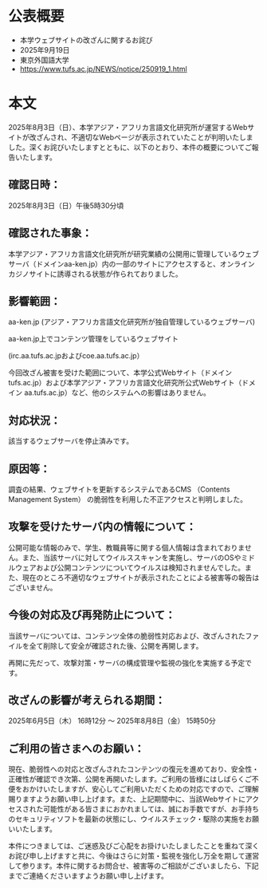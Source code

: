 # 公表概要
- 本学ウェブサイトの改ざんに関するお詫び
- 2025年9月19日
- 東京外国語大学
- https://www.tufs.ac.jp/NEWS/notice/250919_1.html

# 本文
2025年8月3日（日）、本学アジア・アフリカ言語文化研究所が運営するWebサイトが改ざんされ、不適切なWebページが表示されていたことが判明いたしました。深くお詫びいたしますとともに、以下のとおり、本件の概要についてご報告いたします。

## 確認日時：
2025年8月3日（日）午後5時30分頃

## 確認された事象：
本学アジア・アフリカ言語文化研究所が研究業績の公開用に管理しているウェブサーバ（ドメインaa-ken.jp）内の一部のサイトにアクセスすると、オンラインカジノサイトに誘導される状態が作られておりました。

## 影響範囲：
aa-ken.jp (アジア・アフリカ言語文化研究所が独自管理しているウェブサーバ)

aa-ken.jp上でコンテンツ管理をしているウェブサイト

(irc.aa.tufs.ac.jpおよびcoe.aa.tufs.ac.jp）

今回改ざん被害を受けた範囲について、本学公式Webサイト（ドメイン tufs.ac.jp）および本学アジア・アフリカ言語文化研究所公式Webサイト（ドメイン aa.tufs.ac.jp）など、他のシステムへの影響はありません。

## 対応状況：
該当するウェブサーバを停止済みです。

## 原因等：
調査の結果、ウェブサイトを更新するシステムであるCMS （Contents Management System） の脆弱性を利用した不正アクセスと判明しました。

## 攻撃を受けたサーバ内の情報について：
公開可能な情報のみで、学生、教職員等に関する個人情報は含まれておりません。また、当該サーバに対してウイルススキャンを実施し、サーバのOSやミドルウェアおよび公開コンテンツについてウイルスは検知されませんでした。また、現在のところ不適切なウェブサイトが表示されたことによる被害等の報告はございません。

## 今後の対応及び再発防止について：
当該サーバについては、コンテンツ全体の脆弱性対応および、改ざんされたファイルを全て削除して安全が確認された後、公開を再開します。

再開に先だって、攻撃対策・サーバの構成管理や監視の強化を実施する予定です。

## 改ざんの影響が考えられる期間：
2025年6月5日（木） 16時12分 ～ 2025年8月8日（金） 15時50分

## ご利用の皆さまへのお願い：
現在、脆弱性への対応と改ざんされたコンテンツの復元を進めており、安全性・正確性が確認でき次第、公開を再開いたします。ご利用の皆様にはしばらくご不便をおかけいたしますが、安心してご利用いただくための対応ですので、ご理解賜りますようお願い申し上げます。また、上記期間中に、当該Webサイトにアクセスされた可能性がある皆さまにおかれましては、誠にお手数ですが、お手持ちのセキュリティソフトを最新の状態にし、ウイルスチェック・駆除の実施をお願いいたします。

本件につきましては、ご迷惑及びご心配をお掛けいたしましたことを重ねて深くお詫び申し上げますと共に、今後はさらに対策・監視を強化し万全を期して運営して参ります。本件に関するお問合せ、被害等のご相談がございましたら、下記までご連絡くださいますようお願い申し上げます。
